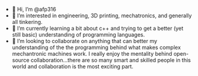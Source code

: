 - 👋 Hi, I’m @afp316
- 👀 I’m interested in engineering, 3D printing, mechatronics, and generally all tinkering.
- 🌱 I’m currently learning a bit about c++ and trying to get a better (yet still basic) understanding of programming languages.
- 💞️ I’m looking to collaborate on anything that can better my understanding of the the programming behind what makes complex mechantronic machines work.  I really enjoy the mentality behind open-source collaboration...there are so many smart and skilled people in this world and collaboration is the most exciting part.

<!---
afp316/afp316 is a ✨ special ✨ repository because its `README.md` (this file) appears on your GitHub profile.
You can click the Preview link to take a look at your changes.
--->

